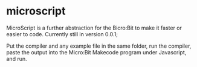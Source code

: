 # microscript
MicroScript is a further abstraction for the Bicro:Bit to make it faster or easier to code. Currently still in version 0.0.1;

Put the compiler and any example file in the same folder, run the compiler, paste the output into the Micro:Bit Makecode program under Javascript, and run.
